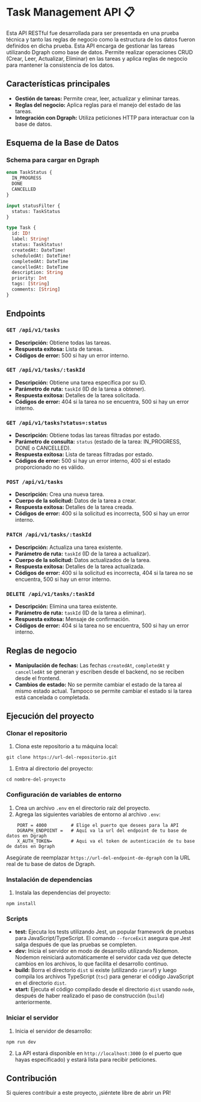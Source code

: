 # Task Management API :clipboard:

Esta API RESTful fue desarrollada para ser presentada en una prueba técnica y tanto las reglas de negocio como la estructura de los datos fueron definidos en dicha prueba. Esta API encarga de gestionar las tareas utilizando Dgraph como base de datos. Permite realizar operaciones CRUD (Crear, Leer, Actualizar, Eliminar) en las tareas y aplica reglas de negocio para mantener la consistencia de los datos.

## Características principales

- **Gestión de tareas:** Permite crear, leer, actualizar y eliminar tareas.
- **Reglas del negocio:** Aplica reglas para el manejo del estado de las tareas.
- **Integración con Dgraph:** Utiliza peticiones HTTP para interactuar con la base de datos.

## Esquema de la Base de Datos

### Schema para cargar en Dgraph

```graphql
enum TaskStatus {
  IN_PROGRESS
  DONE
  CANCELLED
}

input statusFilter {
  status: TaskStatus
}

type Task {
  id: ID!
  label: String!
  status: TaskStatus!
  createdAt: DateTime!
  scheduledAt: DateTime!
  completedAt: DateTime
  cancelledAt: DateTime
  description: String
  priority: Int
  tags: [String]
  comments: [String]
}
```

## Endpoints

### `GET /api/v1/tasks`

- **Descripción:** Obtiene todas las tareas.
- **Respuesta exitosa:** Lista de tareas.
- **Códigos de error:** 500 si hay un error interno.

### `GET /api/v1/tasks/:taskId`

- **Descripción:** Obtiene una tarea específica por su ID.
- **Parámetro de ruta:** `taskId` (ID de la tarea a obtener).
- **Respuesta exitosa:** Detalles de la tarea solicitada.
- **Códigos de error:** 404 si la tarea no se encuentra, 500 si hay un error interno.

### `GET /api/v1/tasks?status=:status`

- **Descripción:** Obtiene todas las tareas filtradas por estado.
- **Parámetro de consulta:** `status` (estado de la tarea: IN_PROGRESS, DONE o CANCELLED).
- **Respuesta exitosa:** Lista de tareas filtradas por estado.
- **Códigos de error:** 500 si hay un error interno, 400 si el estado proporcionado no es válido.

### `POST /api/v1/tasks`

- **Descripción:** Crea una nueva tarea.
- **Cuerpo de la solicitud:** Datos de la tarea a crear.
- **Respuesta exitosa:** Detalles de la tarea creada.
- **Códigos de error:** 400 si la solicitud es incorrecta, 500 si hay un error interno.

### `PATCH /api/v1/tasks/:taskId`

- **Descripción:** Actualiza una tarea existente.
- **Parámetro de ruta:** `taskId` (ID de la tarea a actualizar).
- **Cuerpo de la solicitud:** Datos actualizados de la tarea.
- **Respuesta exitosa:** Detalles de la tarea actualizada.
- **Códigos de error:** 400 si la solicitud es incorrecta, 404 si la tarea no se encuentra, 500 si hay un error interno.

### `DELETE /api/v1/tasks/:taskId`

- **Descripción:** Elimina una tarea existente.
- **Parámetro de ruta:** `taskId` (ID de la tarea a eliminar).
- **Respuesta exitosa:** Mensaje de confirmación.
- **Códigos de error:** 404 si la tarea no se encuentra, 500 si hay un error interno.

## Reglas de negocio

- **Manipulación de fechas:** Las fechas `createdAt`, `completedAt` y `cancelledAt` se generan y escriben desde el backend, no se reciben desde el frontend.
- **Cambios de estado:** No se permite cambiar el estado de la tarea al mismo estado actual. Tampoco se permite cambiar el estado si la tarea está cancelada o completada.

## Ejecución del proyecto

### Clonar el repositorio

1. Clona este repositorio a tu máquina local:

```terminal
git clone https://url-del-repositorio.git
```

1. Entra al directorio del proyecto:

```terminal
cd nombre-del-proyecto
```

### Configuración de variables de entorno

1. Crea un archivo `.env` en el directorio raíz del proyecto.
2. Agrega las siguientes variables de entorno al archivo `.env`:

```.env
    PORT = 4000         # Elige el puerto que desees para la API
    DGRAPH_ENDPOINT =   # Aquí va la url del endpoint de tu base de datos en Dgraph
    X_AUTH_TOKEN=       # Aqui va el token de autenticación de tu base de datos en Dgraph
```

   Asegúrate de reemplazar `https://url-del-endpoint-de-dgraph` con la URL real de tu base de datos de Dgraph.

### Instalación de dependencias

1. Instala las dependencias del proyecto:

```terminal
npm install
```

### Scripts

- **test:** Ejecuta los tests utilizando Jest, un popular framework de pruebas para JavaScript/TypeScript. El comando `--forceExit` asegura que Jest salga después de que las pruebas se completen.
- **dev:** Inicia el servidor en modo de desarrollo utilizando Nodemon. Nodemon reiniciará automáticamente el servidor cada vez que detecte cambios en los archivos, lo que facilita el desarrollo continuo.
- **build:** Borra el directorio `dist` si existe (utilizando `rimraf`) y luego compila los archivos TypeScript (`tsc`) para generar el código JavaScript en el directorio `dist`.
- **start:** Ejecuta el código compilado desde el directorio `dist` usando `node`, después de haber realizado el paso de construcción (`build`) anteriormente.

### Iniciar el servidor

1. Inicia el servidor de desarrollo:

```terminal
npm run dev
```

2. La API estará disponible en `http://localhost:3000` (o el puerto que hayas especificado) y estará lista para recibir peticiones.

## Contribución

Si quieres contribuir a este proyecto, ¡siéntete libre de abrir un PR!
